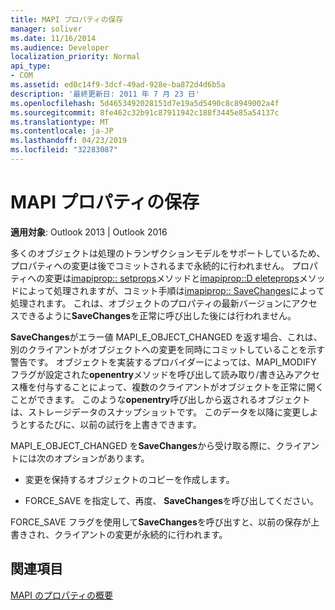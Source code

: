 ```yaml
---
title: MAPI プロパティの保存
manager: soliver
ms.date: 11/16/2014
ms.audience: Developer
localization_priority: Normal
api_type:
- COM
ms.assetid: ed0c14f9-3dcf-49ad-928e-ba872d4d6b5a
description: '最終更新日: 2011 年 7 月 23 日'
ms.openlocfilehash: 5d4653492028151d7e19a5d5490c8c8949002a4f
ms.sourcegitcommit: 8fe462c32b91c87911942c188f3445e85a54137c
ms.translationtype: MT
ms.contentlocale: ja-JP
ms.lasthandoff: 04/23/2019
ms.locfileid: "32283087"
---
```

# <a name="saving-mapi-properties"></a>MAPI プロパティの保存

  
  
**適用対象**: Outlook 2013 | Outlook 2016 
  
多くのオブジェクトは処理のトランザクションモデルをサポートしているため、プロパティへの変更は後でコミットされるまで永続的に行われません。 プロパティへの変更は[imapiprop:: setprops](imapiprop-setprops.md)メソッドと[imapiprop::D eleteprops](imapiprop-deleteprops.md)メソッドによって処理されますが、コミット手順は[imapiprop:: SaveChanges](imapiprop-savechanges.md)によって処理されます。 これは、オブジェクトのプロパティの最新バージョンにアクセスできるように**SaveChanges**を正常に呼び出した後には行われません。 
  
**SaveChanges**がエラー値 MAPI_E_OBJECT_CHANGED を返す場合、これは、別のクライアントがオブジェクトへの変更を同時にコミットしていることを示す警告です。 オブジェクトを実装するプロバイダーによっては、MAPI_MODIFY フラグが設定された**openentry**メソッドを呼び出して読み取り/書き込みアクセス権を付与することによって、複数のクライアントがオブジェクトを正常に開くことができます。 このような**openentry**呼び出しから返されるオブジェクトは、ストレージデータのスナップショットです。 このデータを以降に変更しようとするたびに、以前の試行を上書きできます。 
  
MAPI_E_OBJECT_CHANGED を**SaveChanges**から受け取る際に、クライアントには次のオプションがあります。 
  
- 変更を保持するオブジェクトのコピーを作成します。
    
- FORCE_SAVE を指定して、再度、 **SaveChanges**を呼び出してください。 
    
FORCE_SAVE フラグを使用して**SaveChanges**を呼び出すと、以前の保存が上書きされ、クライアントの変更が永続的に行われます。 
  
## <a name="see-also"></a>関連項目



[MAPI のプロパティの概要](mapi-property-overview.md)

